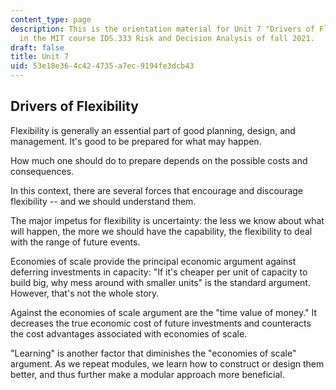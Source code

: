 ```yaml
---
content_type: page
description: This is the orientation material for Unit 7 "Drivers of Flexibility"
  in the MIT course IDS.333 Risk and Decision Analysis of fall 2021.
draft: false
title: Unit 7
uid: 53e18e36-4c42-4735-a7ec-9194fe3dcb43
---
```

## Drivers of Flexibility

Flexibility is generally an essential part of good planning, design, and management. It's good to be prepared for what may happen. 

How much one should do to prepare depends on the possible costs and consequences.

In this context, there are several forces that encourage and discourage flexibility -- and we should understand them.

The major impetus for flexibility is uncertainty: the less we know about what will happen, the more we should have the capability, the flexibility to deal with the range of future events.

Economies of scale provide the principal economic argument against deferring investments in capacity: "If it's cheaper per unit of capacity to build big, why mess around with smaller units" is the standard argument.  However, that's not the whole story.

Against the economies of scale argument are the "time value of money." It decreases the true economic cost of future investments and counteracts the cost advantages associated with economies of scale.

"Learning" is another factor that diminishes the "economies of scale" argument. As we repeat modules, we learn how to construct or design them better, and thus further make a modular approach more beneficial.